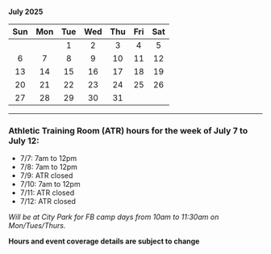 **July 2025**

|Sun|Mon|Tue|Wed|Thu|Fri|Sat|
|:---:|:---:|:---:|:---:|:---:|:---:|:---:|
|   |   |1  |2  |3  |4  |5  |
|6  |7  |8  |9  |10 |11 |12 |
|13 |14 |15 |16 |17 |18 |19 |
|20 |21 |22 |23 |24 |25 |26 |
|27 |28 |29 |30 |31 |   |   |

---
### Athletic Training Room (ATR) hours for the week of July 7 to July 12:

* 7/7: 7am to 12pm
* 7/8: 7am to 12pm
* 7/9: ATR closed
* 7/10: 7am to 12pm
* 7/11: ATR closed
* 7/12: ATR closed

*Will be at City Park for FB camp days from 10am to 11:30am on Mon/Tues/Thurs.*

**Hours and event coverage details are subject to change**
